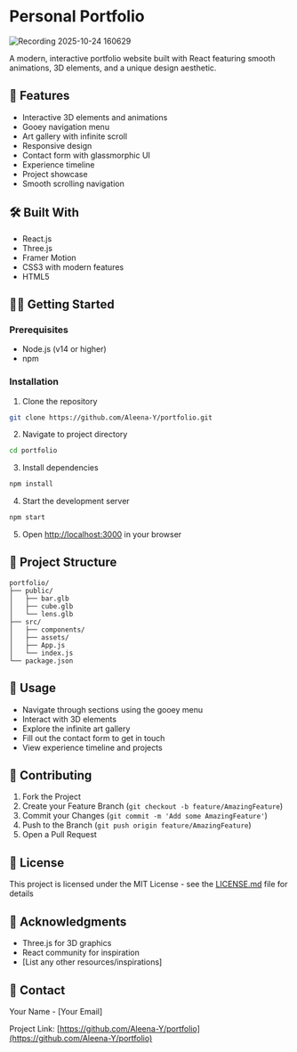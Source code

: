 # Personal Portfolio
![Recording 2025-10-24 160629](https://github.com/user-attachments/assets/88062b69-1fb0-45e4-9dd6-57ec660474c0)


A modern, interactive portfolio website built with React featuring smooth animations, 3D elements, and a unique design aesthetic.

## 🚀 Features

- Interactive 3D elements and animations
- Gooey navigation menu
- Art gallery with infinite scroll
- Responsive design
- Contact form with glassmorphic UI
- Experience timeline
- Project showcase
- Smooth scrolling navigation

## 🛠️ Built With

- React.js
- Three.js
- Framer Motion
- CSS3 with modern features
- HTML5

## 🏃‍♀️ Getting Started

### Prerequisites

- Node.js (v14 or higher)
- npm

### Installation

1. Clone the repository
```bash
git clone https://github.com/Aleena-Y/portfolio.git
```

2. Navigate to project directory
```bash
cd portfolio
```

3. Install dependencies
```bash
npm install
```

4. Start the development server
```bash
npm start
```

5. Open [http://localhost:3000](http://localhost:3000) in your browser

## 🎨 Project Structure

```
portfolio/
├── public/
│   ├── bar.glb
│   ├── cube.glb
│   └── lens.glb
├── src/
│   ├── components/
│   ├── assets/
│   ├── App.js
│   └── index.js
└── package.json
```

## 📝 Usage

- Navigate through sections using the gooey menu
- Interact with 3D elements
- Explore the infinite art gallery
- Fill out the contact form to get in touch
- View experience timeline and projects

## 🤝 Contributing

1. Fork the Project
2. Create your Feature Branch (`git checkout -b feature/AmazingFeature`)
3. Commit your Changes (`git commit -m 'Add some AmazingFeature'`)
4. Push to the Branch (`git push origin feature/AmazingFeature`)
5. Open a Pull Request

## 📄 License

This project is licensed under the MIT License - see the [LICENSE.md](LICENSE.md) file for details

## 👏 Acknowledgments

- Three.js for 3D graphics
- React community for inspiration
- [List any other resources/inspirations]

## 📧 Contact

Your Name - [Your Email]

Project Link: [https://github.com/Aleena-Y/portfolio](https://github.com/Aleena-Y/portfolio)
